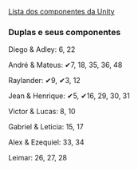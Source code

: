 
[Lista dos componentes da Unity](https://italomendes.com.br/level-design-mecanica-para-jogos/)

### Duplas e seus componentes

Diego & Adley: 6, 22

André & Mateus: ✔7, 18, 35, 36, 48

Raylander: ✔9, ✔3, 12

Jean & Henrique: ✔5, ✔16, 29, 30, 31

Victor & Lucas: 8, 10

Gabriel & Leticia: 15, 17

Alex & Ezequiel: 33, 34

Leimar: 26, 27, 28
